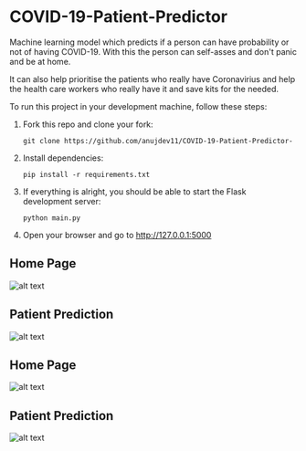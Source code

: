 # COVID-19-Patient-Predictor

Machine learning model which predicts if a person can have probability or not of having COVID-19. With this the person can self-asses and don't panic and be at home. 

It can also help prioritise the patients who really have Coronavirius and help the health care workers who really have it and save kits for the needed.

To run this project in your development machine, follow these steps:

1. Fork this repo and clone your fork:

    `git clone https://github.com/anujdev11/COVID-19-Patient-Predictor-`

2. Install dependencies:

    `pip install -r requirements.txt`

3. If everything is alright, you should be able to start the Flask development server:

    `python main.py`

4. Open your browser and go to http://127.0.0.1:5000



## Home Page
![alt text](https://github.com/anujdev11/COVID-19-Patient-Predictor-/blob/master/images/image1.png)

## Patient Prediction

![alt text](https://github.com/anujdev11/COVID-19-Patient-Predictor-/blob/master/images/image2.png)

## Home Page
![alt text](https://github.com/anujdev11/COVID-19-Patient-Predictor-/blob/master/images/image3.png)

## Patient Prediction

![alt text](https://github.com/anujdev11/COVID-19-Patient-Predictor-/blob/master/images/image4.png)